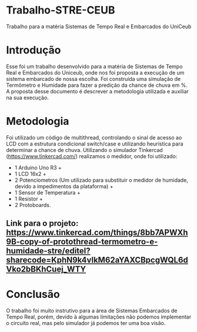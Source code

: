 # Trabalho-STRE-CEUB
Trabalho para a matéria Sistemas de Tempo Real e Embarcados do UniCeub

# Introdução

Esse foi um trabalho desenvolvido para a matéria de Sistemas de Tempo Real e Embarcados do Uniceub, onde nos foi proposta a execução de um sistema embarcado de nossa escolha.
Foi construída uma simulação de Termômetro e Humidade para fazer a predição da chance de chuva em %. A proposta desse documento é descrever a metodologia utilizada e auxiliar na sua execução.

# Metodologia

Foi utilizado um código de multithread, controlando o sinal de acesso ao LCD com a estrutura condicional switch/case e utilizando heurística para determinar a chance de chuva.
Utilizando o simulador Tinkercad (https://www.tinkercad.com/) realizamos o medidor, onde foi utilizado:

* 1 Arduino Uno R3 + 
* 1 LCD 16x2 + 
* 2 Potenciometros (Um utilizado para substituir o medidor de humidade, devido a impedimentos da plataforma) +
* 1 Sensor de Temperatura +
* 1 Resistor +
* 2 Protoboards.

## Link para o projeto: https://www.tinkercad.com/things/8bb7APWXh9B-copy-of-protothread-termometro-e-humidade-stre/editel?sharecode=KphN9k4vlkM62aYAXCBpcgWQL6dVko2bBKhCuej_WTY

# Conclusão

O trabalho foi muito instrutivo para a área de Sistemas Embarcados de Tempo Real, porém, devido à algumas limitações não podemos implementar o circuito real, mas pelo simulador já podemos ter uma boa visão.
